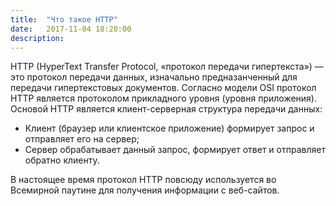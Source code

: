 ```yaml
---
title:  "Что такое HTTP"
date:   2017-11-04 18:20:00
description: 
---
```


 HTTP (HyperText Transfer Protocol, «протокол передачи гипертекста») — это протокол передачи данных, изначально предназанченный для передачи гипертекстовых документов. Согласно модели OSI протокол HTTP является протоколом прикладного уровня (уровня приложения). Основой HTTP является клиент-серверная структура передачи данных:
* Клиент (браузер или клиентское приложение) формирует запрос и отправляет его на сервер;
* Сервер обрабатывает данный запрос, формирует ответ и отправляет обратно клиенту.

 В настоящее время протокол HTTP повсюду используется во Всемирной паутине для получения информации с веб-сайтов.
